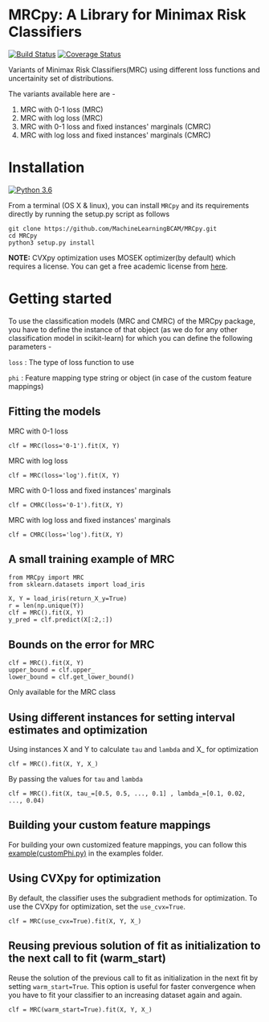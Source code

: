# MRCpy: A Library for Minimax Risk Classifiers

[![Build Status](https://app.travis-ci.com/MachineLearningBCAM/MRCpy.svg?branch=main)](https://travis-ci.com/github/MachineLearningBCAM/MRCpy)
[![Coverage Status](https://img.shields.io/codecov/c/github/MachineLearningBCAM/MRCpy)](https://codecov.io/gh/MachineLearningBCAM/MRCpy)

Variants of Minimax Risk Classifiers(MRC) using different loss functions and uncertainity set of distributions.

The variants available here are - 

1) MRC with 0-1 loss (MRC)
2) MRC with log loss (MRC)
3) MRC with 0-1 loss and fixed instances' marginals (CMRC)
4) MRC with log loss and fixed instances' marginals (CMRC)

# Installation
[![Python 3.6](https://img.shields.io/badge/python-3.6-blue.svg)](https://www.python.org/downloads/release/python-360/)
<br/>

From a terminal (OS X & linux), you can install ``MRCpy`` and its requirements directly by running the setup.py script as follows

```
git clone https://github.com/MachineLearningBCAM/MRCpy.git
cd MRCpy
python3 setup.py install
```

__NOTE:__ CVXpy optimization uses MOSEK optimizer(by default) which requires a license. You can get a free academic license from [here](https://www.mosek.com/products/academic-licenses/).

# Getting started
To use the classification models (MRC and CMRC) of the MRCpy package, you have to define the instance of that object (as we do for any other classification model in scikit-learn) for which you can define the following parameters - 

``loss`` : The type of loss function to use

``phi`` : Feature mapping type string or object (in case of the custom feature mappings)


## Fitting the models

MRC with 0-1 loss
```
clf = MRC(loss='0-1').fit(X, Y)
```

MRC with log loss
```
clf = MRC(loss='log').fit(X, Y)
```

MRC with 0-1 loss and fixed instances' marginals
```
clf = CMRC(loss='0-1').fit(X, Y)
```

MRC with log loss and fixed instances' marginals
```
clf = CMRC(loss='log').fit(X, Y)
```

## A small training example of MRC
```
from MRCpy import MRC
from sklearn.datasets import load_iris

X, Y = load_iris(return_X_y=True)
r = len(np.unique(Y))
clf = MRC().fit(X, Y)
y_pred = clf.predict(X[:2,:])
```

## Bounds on the error for MRC

```
clf = MRC().fit(X, Y)
upper_bound = clf.upper_
lower_bound = clf.get_lower_bound()
```

Only available for the MRC class


## Using different instances for setting interval estimates and optimization

Using instances X and Y to calculate ``tau`` and ``lambda`` and X_ for optimization
```
clf = MRC().fit(X, Y, X_)
```

By passing the values for ``tau`` and ``lambda``
```
clf = MRC().fit(X, tau_=[0.5, 0.5, ..., 0.1] , lambda_=[0.1, 0.02, ..., 0.04)
```

## Building your custom feature mappings

For building your own customized feature mappings, you can follow this [example(customPhi.py)](https://github.com/MachineLearningBCAM/MRCpy/blob/main/examples/customPhi.py) in the examples folder.

## Using CVXpy for optimization

By default, the classifier uses the subgradient methods for optimization. To use the CVXpy for optimization, set the ``use_cvx=True``.
```
clf = MRC(use_cvx=True).fit(X, Y, X_)
```

## Reusing previous solution of fit as initialization to the next call to fit (warm_start)

Reuse the solution of the previous call to fit as initialization in the next fit by setting ``warm_start=True``. This option is useful for faster convergence when you have to fit your classifier to an increasing dataset again and again.
```
clf = MRC(warm_start=True).fit(X, Y, X_)
```


